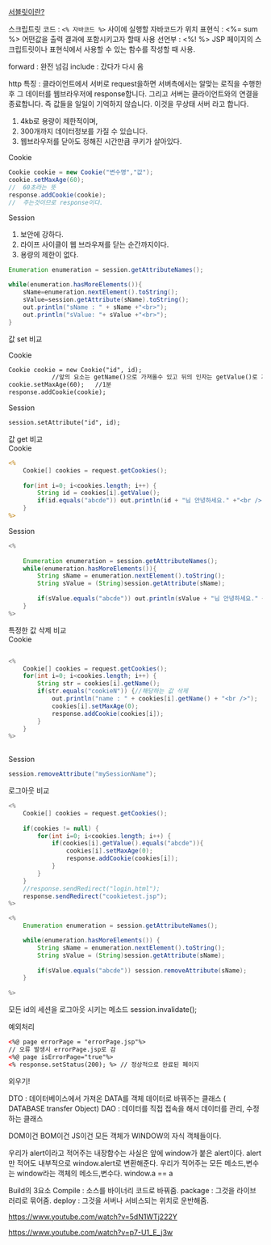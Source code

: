 
[서블릿이란?](http://mangkyu.tistory.com/14)

스크립트릿 코드 : `<% 자바코드 %>` 사이에 실행할 자바코드가 위치
표현식 : <%= sum %>  어떤값을 출력 결과에 포함시키고자 할때 사용
선언부 : <%! %> JSP 페이지의 스크립트릿이나 표현식에서 사용할 수 있는 함수를 작성할 때 사용.

forward : 완전 넘김
include : 갔다가 다시 옴

http 특징 : 클라이언트에서 서버로 request을하면 서버측에서는 알맞는 로직을 수행한후 그 데이터를 웹브라우저에 response합니다. 그리고 서버는 클라이언트와의 연결을 종료합니다. 즉 값들을 일일이 기억하지 않습니다. 이것을 무상태 서버 라고 합니다.

 1. 4kb로 용량이 제한적이며, 
 2. 300개까지 데이터정보를 가질 수 있습니다.
 3. 웹브라우저를 닫아도 정해진 시간만큼 쿠키가 살아있다.

Cookie
```java
Cookie cookie = new Cookie("변수명","값");
cookie.setMaxAge(60); 
//  60초라는 뜻 
response.addCookie(cookie);
//  주는것이므로 response이다.
```



Session
1. 보안에 강하다.
2. 라이프 사이클이 웹 브라우져를 닫는 순간까지이다.
3. 용량의 제한이 없다.
```java
Enumeration enumeration = session.getAttributeNames();

while(enumeration.hasMoreElements()){
	sName=enumeration.nextElement().toString();
	sValue=session.getAttribute(sName).toString();
	out.println("sName : " + sName +"<br>");
	out.println("sValue: "+ sValue +"<br>");
}
```


값 set 비교

Cookie

```jsp
Cookie cookie = new Cookie("id", id);		
			//앞의 요소는 getName()으로 가져올수 있고 뒤의 인자는 getValue()로 가져올 수 있다.		
cookie.setMaxAge(60);	//1분				
response.addCookie(cookie);
```
Session
```jsp
session.setAttribute("id", id);	
```

값 get 비교   
Cookie
```jsp
<%
	Cookie[] cookies = request.getCookies();
	
	for(int i=0; i<cookies.length; i++) {
		String id = cookies[i].getValue();
		if(id.equals("abcde")) out.println(id + "님 안녕하세요." +"<br />");
	}
%>
```
	
Session
```java
<%
	
	Enumeration enumeration = session.getAttributeNames();
	while(enumeration.hasMoreElements()){
		String sName = enumeration.nextElement().toString();
		String sValue = (String)session.getAttribute(sName);
		
		if(sValue.equals("abcde")) out.println(sValue + "님 안녕하세요." + "<br />");
	}
%>
```


특정한 값 삭제 비교  
Cookie
```java

<%
	Cookie[] cookies = request.getCookies();
	for(int i=0; i<cookies.length; i++) {
		String str = cookies[i].getName();
		if(str.equals("cookieN")) {//해당하는 값 삭제
			out.println("name : " + cookies[i].getName() + "<br />");
			cookies[i].setMaxAge(0);
			response.addCookie(cookies[i]);
		}
	}
%>
	
```
Session
```java
session.removeAttribute("mySessionName");
```


로그아웃 비교
```java
<%
	Cookie[] cookies = request.getCookies();
	
	if(cookies != null) {
		for(int i=0; i<cookies.length; i++) {
			if(cookies[i].getValue().equals("abcde")){
				cookies[i].setMaxAge(0);
				response.addCookie(cookies[i]);
			}
		}
	}
	//response.sendRedirect("login.html");
	response.sendRedirect("cookietest.jsp");
%>
```

```java
<%
	Enumeration enumeration = session.getAttributeNames();

	while(enumeration.hasMoreElements()) {
		String sName = enumeration.nextElement().toString();
		String sValue = (String)session.getAttribute(sName);
		
		if(sValue.equals("abcde")) session.removeAttribute(sName);
	}
		
%>

```
모든 id의 세션을 로그아웃 시키는 메소드
session.invalidate();


예외처리
```html
<%@ page errorPage = "errorPage.jsp"%> 
// 오류 발생시 errorPage.jsp로 감
<%@ page isErrorPage="true"%>
<% response.setStatus(200); %> // 정상적으로 완료된 페이지
```
외우기!

DTO : 데이터베이스에서 가져온 DATA를 객체 데이터로 바꿔주는 클래스 ( DATABASE transfer Object)
DAO : 데이터를 직접 접속을 해서 데이터를 관리, 수정하는 클래스

DOM이건 BOM이건 JS이건 모든 객체가 WINDOW의 자식 객체들이다.

우리가 alert이라고 적어주는 내장함수는 사실은 앞에 window가 붙은 alert이다. alert만 적어도 내부적으로 window.alert로 변환해준다. 우리가 적어주는 모든 메소드,변수는 window라는 객체의 메소드,변수다.
window.a == a





Build의 3요소
Compile : 소스를 바이너리 코드로 바꿔줌.
package : 그것을 라이브러리로 묶어줌.
deploy : 그것을 서버나 서비스되는 위치로 운반해줌.



https://www.youtube.com/watch?v=5dN1WTj222Y

https://www.youtube.com/watch?v=p7-U1_E_j3w